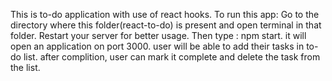 This is to-do application with use of react hooks. To run this app: Go to the directory where this folder(react-to-do) is present and open terminal in that folder. Restart your server for better usage. Then type : npm start. it will open an application on port 3000. user will be able to add their tasks in to-do list. after complition, user can mark it complete and delete the task from the list. 
